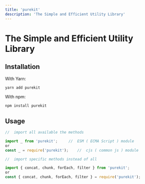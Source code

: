 ```yaml
---
title: 'purekit'
description: 'The Simple and Efficient Utility Library'
---
```


# <div class="px-2 pt-2">The Simple and Efficient Utility Library</div>

<!-- [![CI](https://github.com/PunitSoniME/purekit/actions/workflows/main.yml/badge.svg)](https://github.com/PunitSoniME/purekit/actions/workflows/main.yml)

![tree shaking](https://badgen.net/bundlephobia/tree-shaking/purekit)
![nodejs](https://badgen.net/npm/node/purekit)

[![npm version](https://badge.fury.io/js/purekit.svg)][npm_url]
[![license](https://img.shields.io/npm/l/purekit.svg)][npm_url]
![Types Included](https://badgen.net/npm/types/purekit)


![dependents](https://badgen.net/npm/dependents/purekit)
[![weekly downloads](https://badgen.net/npm/dw/purekit)][npm_url]
[![weekly downloads](https://badgen.net/npm/dm/purekit)][npm_url]
[![downloads](https://img.shields.io/npm/dt/purekit.svg)][npm_url]
![jsDelivr](https://badgen.net/jsdelivr/hits/npm/purekit)

![gzip](https://badgen.net/bundlephobia/minzip/purekit)
![minified](https://badgen.net/bundlephobia/min/purekit)


[npm_url]: https://www.npmjs.org/package/purekit -->

## <div class="px-2">Installation</div>

<div class="px-2">With Yarn:</div>


```bash
yarn add purekit
```

<div class="px-2">With npm:</div>

```bash
npm install purekit
```


## <div class="px-2">Usage</div>

```ts
//  import all available the methods

import _ from 'purekit';     //  ESM ( ECMA Script ) module
or
const _ = require('purekit');    //  cjs ( common js ) module
```


```js
//  import specific methods instead of all

import { concat, chunk, forEach, filter } from 'purekit';
or
const { concat, chunk, forEach, filter } = require('purekit');
```





